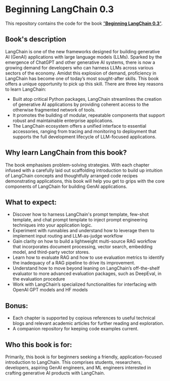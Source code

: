 # Beginning LangChain 0.3

This repository contains the code for the book ["**Beginning LangChain 0.3**"](https://www.amazon.com/Beginning-LangChain-0-3-hands-introduction-ebook/dp/B0FJY6T2SV/ref=sr_1_1?).

## Book's description
LangChain is one of the new frameworks designed for building generative AI (GenAI) applications with large language models (LLMs). 
Sparked by the emergence of ChatGPT and other generative AI systems, there is now a growing demand for developers who can harness LLMs across various sectors of the economy. Amidst this explosion of demand, proficiency in LangChain has become one of today’s most sought-after skills. This book offers a unique opportunity to pick up this skill. 
There are three key reasons to learn LangChain:
  - Built atop critical Python packages, LangChain streamlines the creation of generative AI applications by providing coherent access to the otherwise fragmented network of tools.
  - It promotes the building of modular, repeatable components that support robust and maintainable enterprise applications.
  - The LangChain ecosystem offers a unified interface to essential accessories, ranging from tracing and monitoring to deployment that supports the full development lifecycle of LLM-focused applications.

## Why learn LangChain from this book? 
The book emphasises problem-solving strategies. With each chapter infused with a carefully laid out scaffolding introduction to build up intuition of LangChain concepts and thoughtfully arranged code recipes demonstrating applications, this book will help you get to grips with the core components of LangChain for building GenAI applications. 

## What to expect:
- Discover how to harness LangChain's prompt template, few-shot template, and chat prompt template to inject prompt engineering techniques into your application logic.
- Experiment with runnables and understand how to leverage them to implement input routing and LLM-as-judge workflow
- Gain clarity on how to build a lightweight multi-source RAG workflow that incorporates document processing, vector search, embedding model, and third-party vector stores. 
- Learn how to evaluate RAG and how to use evaluation metrics to identify the inadequacy of a RAG pipeline to drive its improvement.
- Understand how to move beyond leaning on LangChain’s off-the-shelf evaluator to more advanced evaluation packages, such as DeepEval, in the evaluation procedure
- Work with LangChain’s specialized functionalities for interfacing with OpenAI GPT models and HF models

## Bonus:
- Each chapter is supported by copious references to useful technical blogs and relevant academic articles for further reading and exploration.
- A companion repository for keeping code examples current. 

## Who this book is for:
Primarily, this book is for beginners seeking a friendly, application-focused introduction to LangChain. This comprises students, researchers, developers, aspiring GenAI engineers, and ML engineers interested in crafting generative AI products with LangChain. 

